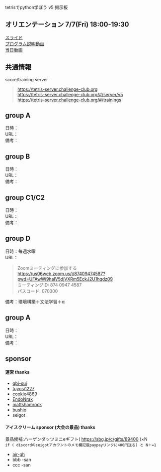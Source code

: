 tetrisでpython学ぼう v5 掲示板  

## オリエンテーション 7/7(Fri) 18:00-19:30

[スライド](https://docs.google.com/presentation/d/1kJf8yDFjZJdHfP_hvvFPzOXrGCYbLQZVshvoF8n78Ok/edit#slide=id.g1e73dc37698_0_77)  
[プログラム説明動画](https://www.youtube.com/watch?v=EDR4UEcUxG4)  
[当日動画](https://youtu.be/wbQStBran0E)  

## 共通情報  

score/training server  

> https://tetris-server.challenge-club.org  
> https://tetris-server.challenge-club.org/#/server/v5  
> https://tetris-server.challenge-club.org/#/trainings  

## group A  

日時：  
URL：  
備考：  

## group B

日時：  
URL：  
備考：  

## group C1/C2

日時：  
URL：  
備考：  

## group D

日時：毎週水曜  
URL：

> Zoomミーティングに参加する  
> https://us06web.zoom.us/j/87409474587?pwd=UFAwWi9halV5djVXRm5EckJ2U1hqdz09  
> ミーティングID: 874 0947 4587  
> パスコード: 070300  

備考：環境構築＋文法学習＋α  

## group A  

日時：  
URL：  
備考：  

## sponsor

#### 運営 thanks  

- [qbi-sui](https://github.com/qbi-sui)
- [tuyosi1227](https://github.com/tuyosi1227)
- [cookie4869](https://github.com/cookie4869)
- [EndoNrak](https://github.com/EndoNrak)
- [mattshamrock](https://github.com/mattshamrock)
- [bushio](https://github.com/bushio)
- seigot
 
#### アイスクリーム sponsor (大会の景品) thanks  
景品候補:ハーゲンダッツミニeギフト( https://sbg.jp/c/gifts/89400 )×N      
`if ( discordのseigotアカウントのメモ欄記載paypayリンクに400円送る) と N＋=1`  

- [air-gh](https://github.com/air-gh)
- bbb -san
- ccc -san
